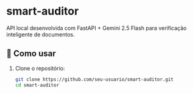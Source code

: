 # smart-auditor

API local desenvolvida com FastAPI + Gemini 2.5 Flash para verificação inteligente de documentos.

## 🚀 Como usar

1. Clone o repositório:
   ```bash
   git clone https://github.com/seu-usuario/smart-auditor.git
   cd smart-auditor
